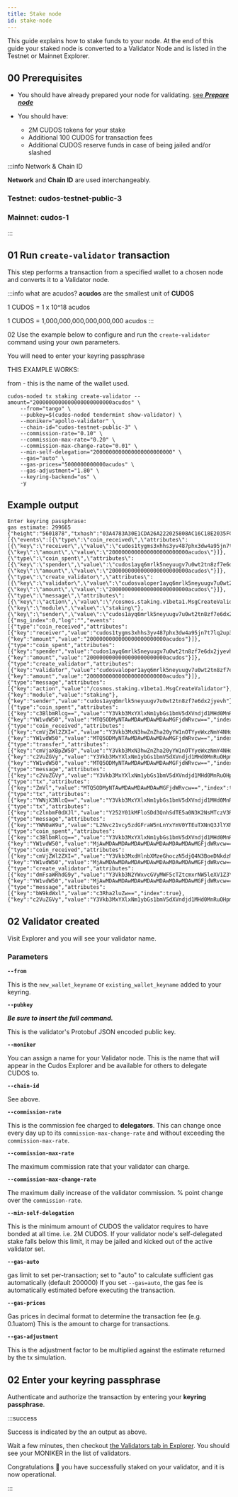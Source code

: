 ```yaml
---
title: Stake node
id: stake-node
---
```


This guide explains how to stake funds to your node. 
At the end of this guide your staked node is converted to a Validator Node and is listed in the Testnet or Mainnet Explorer. 

## 00 Prerequisites

* You should have already prepared your node for validating. [see ***Prepare node***](docs/node/run-node/prepare-node-for-validating)

* You should have:
    + 2M CUDOS tokens for your stake
    + Additional 100 CUDOS for transaction fees
    + Additional CUDOS reserve funds in case of being jailed and/or slashed

:::info Network & Chain ID 

**Network** and **Chain ID** are used interchangeably.

### Testnet: cudos-testnet-public-3
### Mainnet: cudos-1
:::


## 01 Run `create-validator` transaction

This step performs a transaction from a specified wallet to a chosen node and converts it to a Validator node. 

:::info what are acudos?
**acudos** are the smallest unit of **CUDOS**

1 CUDOS = 1 x 10^18 acudos

1 CUDOS = 1,000,000,000,000,000,000 acudos 
:::

02 Use the example below to configure and run the `create-validator` command using your own parameters.

You will need to enter your keyring passphrase 

THIS EXAMPLE WORKS: 

from - this is the name of the wallet used. 

```shell
cudos-noded tx staking create-validator --amount="2000000000000000000000000acudos" \
    --from="tango" \ 
    --pubkey=$(cudos-noded tendermint show-validator) \
    --moniker="apollo-validator" \
    --chain-id="cudos-testnet-public-3" \
    --commission-rate="0.10" \
    --commission-max-rate="0.20" \
    --commission-max-change-rate="0.01" \
    --min-self-delegation="2000000000000000000000000" \
    --gas="auto" \
    --gas-prices="5000000000000acudos" \
    --gas-adjustment="1.80" \
    --keyring-backend="os" \
    -y
```

## Example output

```shell 
Enter keyring passphrase:
gas estimate: 299665
{"height":"5601878","txhash":"03A4783A30E1CDA26A222025808AC16C18E2035FCF0BD78FA390A4BEF37A1CC0","codespace":"","code":0,"data":"0A2C0A2A2F636F736D6F732E7374616B696E672E763162657461312E4D736743726561746556616C696461746F72","raw_log":"[{\"events\":[{\"type\":\"coin_received\",\"attributes\":[{\"key\":\"receiver\",\"value\":\"cudos1tygms3xhhs3yv487phx3dw4a95jn7t7lq2up3k\"},{\"key\":\"amount\",\"value\":\"2000000000000000000000000acudos\"}]},{\"type\":\"coin_spent\",\"attributes\":[{\"key\":\"spender\",\"value\":\"cudos1ayq6mrlk5neyuugv7u0wt2tn8zf7e6dx2jyevh\"},{\"key\":\"amount\",\"value\":\"2000000000000000000000000acudos\"}]},{\"type\":\"create_validator\",\"attributes\":[{\"key\":\"validator\",\"value\":\"cudosvaloper1ayq6mrlk5neyuugv7u0wt2tn8zf7e6dxhp2cd2\"},{\"key\":\"amount\",\"value\":\"2000000000000000000000000acudos\"}]},{\"type\":\"message\",\"attributes\":[{\"key\":\"action\",\"value\":\"/cosmos.staking.v1beta1.MsgCreateValidator\"},{\"key\":\"module\",\"value\":\"staking\"},{\"key\":\"sender\",\"value\":\"cudos1ayq6mrlk5neyuugv7u0wt2tn8zf7e6dx2jyevh\"}]}]}]","logs":[{"msg_index":0,"log":"","events":[{"type":"coin_received","attributes":[{"key":"receiver","value":"cudos1tygms3xhhs3yv487phx3dw4a95jn7t7lq2up3k"},{"key":"amount","value":"2000000000000000000000000acudos"}]},{"type":"coin_spent","attributes":[{"key":"spender","value":"cudos1ayq6mrlk5neyuugv7u0wt2tn8zf7e6dx2jyevh"},{"key":"amount","value":"2000000000000000000000000acudos"}]},{"type":"create_validator","attributes":[{"key":"validator","value":"cudosvaloper1ayq6mrlk5neyuugv7u0wt2tn8zf7e6dxhp2cd2"},{"key":"amount","value":"2000000000000000000000000acudos"}]},{"type":"message","attributes":[{"key":"action","value":"/cosmos.staking.v1beta1.MsgCreateValidator"},{"key":"module","value":"staking"},{"key":"sender","value":"cudos1ayq6mrlk5neyuugv7u0wt2tn8zf7e6dx2jyevh"}]}]}],"info":"","gas_wanted":"299665","gas_used":"178486","tx":null,"timestamp":"","events":[{"type":"coin_spent","attributes":[{"key":"c3BlbmRlcg==","value":"Y3Vkb3MxYXlxNm1ybGs1bmV5dXVndjd1MHd0MnRuOHpmN2U2ZHgyanlldmg=","index":true},{"key":"YW1vdW50","value":"MTQ5ODMyNTAwMDAwMDAwMDAwMGFjdWRvcw==","index":true}]},{"type":"coin_received","attributes":[{"key":"cmVjZWl2ZXI=","value":"Y3Vkb3MxN3hwZnZha20yYW1nOTYyeWxzNmY4NHoza2VsbDhjNWwzZzJsNGc=","index":true},{"key":"YW1vdW50","value":"MTQ5ODMyNTAwMDAwMDAwMDAwMGFjdWRvcw==","index":true}]},{"type":"transfer","attributes":[{"key":"cmVjaXBpZW50","value":"Y3Vkb3MxN3hwZnZha20yYW1nOTYyeWxzNmY4NHoza2VsbDhjNWwzZzJsNGc=","index":true},{"key":"c2VuZGVy","value":"Y3Vkb3MxYXlxNm1ybGs1bmV5dXVndjd1MHd0MnRuOHpmN2U2ZHgyanlldmg=","index":true},{"key":"YW1vdW50","value":"MTQ5ODMyNTAwMDAwMDAwMDAwMGFjdWRvcw==","index":true}]},{"type":"message","attributes":[{"key":"c2VuZGVy","value":"Y3Vkb3MxYXlxNm1ybGs1bmV5dXVndjd1MHd0MnRuOHpmN2U2ZHgyanlldmg=","index":true}]},{"type":"tx","attributes":[{"key":"ZmVl","value":"MTQ5ODMyNTAwMDAwMDAwMDAwMGFjdWRvcw==","index":true}]},{"type":"tx","attributes":[{"key":"YWNjX3NlcQ==","value":"Y3Vkb3MxYXlxNm1ybGs1bmV5dXVndjd1MHd0MnRuOHpmN2U2ZHgyanlldmgvMA==","index":true}]},{"type":"tx","attributes":[{"key":"c2lnbmF0dXJl","value":"Y252Y01kMFloSDd3QnhSdTE5a0N3K2NsMTczV3RzNUJUclVrTDFHZDl4dDlkQlRrTUFBSFlCNUhtOTlmMkwwM3liSDBmdHNWL1ZlUmFnTTRxT2cxdVE9PQ==","index":true}]},{"type":"message","attributes":[{"key":"YWN0aW9u","value":"L2Nvc21vcy5zdGFraW5nLnYxYmV0YTEuTXNnQ3JlYXRlVmFsaWRhdG9y","index":true}]},{"type":"coin_spent","attributes":[{"key":"c3BlbmRlcg==","value":"Y3Vkb3MxYXlxNm1ybGs1bmV5dXVndjd1MHd0MnRuOHpmN2U2ZHgyanlldmg=","index":true},{"key":"YW1vdW50","value":"MjAwMDAwMDAwMDAwMDAwMDAwMDAwMDAwMGFjdWRvcw==","index":true}]},{"type":"coin_received","attributes":[{"key":"cmVjZWl2ZXI=","value":"Y3Vkb3MxdHlnbXMzeGhoczN5djQ4N3BoeDNkdzRhOTVqbjd0N2xxMnVwM2s=","index":true},{"key":"YW1vdW50","value":"MjAwMDAwMDAwMDAwMDAwMDAwMDAwMDAwMGFjdWRvcw==","index":true}]},{"type":"create_validator","attributes":[{"key":"dmFsaWRhdG9y","value":"Y3Vkb3N2YWxvcGVyMWF5cTZtcmxrNW5leXV1Z3Y3dTB3dDJ0bjh6ZjdlNmR4aHAyY2Qy","index":true},{"key":"YW1vdW50","value":"MjAwMDAwMDAwMDAwMDAwMDAwMDAwMDAwMGFjdWRvcw==","index":true}]},{"type":"message","attributes":[{"key":"bW9kdWxl","value":"c3Rha2luZw==","index":true},{"key":"c2VuZGVy","value":"Y3Vkb3MxYXlxNm1ybGs1bmV5dXVndjd1MHd0MnRuOHpmN2U2ZHgyanlldmg=","index":true}]}]}
```

## 02 Validator created

Visit Explorer and you will see your validator name.



### Parameters

**`--from `**

This is the `new_wallet_keyname` or `existing_wallet_keyname` added to your keyring.

**`--pubkey`** 

***Be sure to insert the full command.***

This is the validator's Protobuf JSON encoded public key. 

**`--moniker`** 

You can assign a name for your Validator node. This is the name that will appear in the Cudos Explorer and be available for others to delegate CUDOS to.  

**`--chain-id`** 

See above.

**`--commission-rate`** 

This is the commission fee charged to **delegators**. 
This can change once every day up to its `commission-max-change-rate` and without exceeding the `commission-max-rate`.

**`--commission-max-rate`**

The maximum commission rate that your validator can charge.

**`--commission-max-change-rate`**

The maximum daily increase of the validator commission. % point change over the `commission-rate`.

**`--min-self-delegation`**

This is the minimum amount of CUDOS the validator requires to have bonded at all time. i.e. 2M CUDOS. If your validator node's self-delegated stake falls below this limit, it may be jailed and kicked out of the active validator set.

**`--gas-auto`**

gas limit to set per-transaction; set to "auto" to calculate sufficient gas automatically (default 200000)
If you set `--gas=auto`, the gas fee is automatically estimated before executing the transaction.

**`--gas-prices`**

Gas prices in decimal format to determine the transaction fee (e.g. 0.1uatom)
This is the amount to charge for transactions. 

**`--gas-adjustment`**

This is the adjustment factor to be multiplied against the estimate returned by the tx simulation.


## 02 Enter your keyring passphrase

Authenticate and authorize the transaction by entering your **keyring passphrase**.

:::success

Success is indicated by the an output as above. 

Wait a few minutes, then checkout [the Validators tab in Explorer](https://explorer.cudos.org/validators). You should see your MONIKER in the list of validators.

Congratulations 🎉 you have successfully staked on your validator, and it is now operational.

:::

